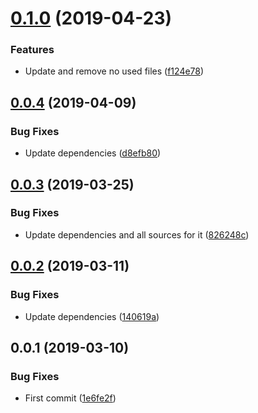 # [0.1.0](https://github.com/rucken/todo-ionic/compare/0.0.4...0.1.0) (2019-04-23)


### Features

* Update and remove no used files ([f124e78](https://github.com/rucken/todo-ionic/commit/f124e78))



## [0.0.4](https://github.com/rucken/todo-ionic/compare/0.0.3...0.0.4) (2019-04-09)


### Bug Fixes

* Update dependencies ([d8efb80](https://github.com/rucken/todo-ionic/commit/d8efb80))



## [0.0.3](https://github.com/rucken/todo-ionic/compare/0.0.2...0.0.3) (2019-03-25)


### Bug Fixes

* Update dependencies and all sources for it ([826248c](https://github.com/rucken/todo-ionic/commit/826248c))



## [0.0.2](https://github.com/rucken/todo-ionic/compare/0.0.1...0.0.2) (2019-03-11)


### Bug Fixes

* Update dependencies ([140619a](https://github.com/rucken/todo-ionic/commit/140619a))



## 0.0.1 (2019-03-10)


### Bug Fixes

* First commit ([1e6fe2f](https://github.com/rucken/todo-ionic/commit/1e6fe2f))



